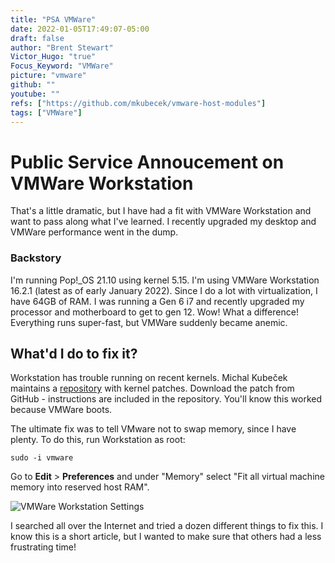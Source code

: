 ```yaml
---
title: "PSA VMWare"
date: 2022-01-05T17:49:07-05:00
draft: false
author: "Brent Stewart"
Victor_Hugo: "true"
Focus_Keyword: "VMWare"
picture: "vmware"
github: ""
youtube: ""
refs: ["https://github.com/mkubecek/vmware-host-modules"]
tags: ["VMWare"]
---
```


# Public Service Annoucement on VMWare Workstation

That's a little dramatic, but I have had a fit with VMWare Workstation and want to pass along what I've learned.  I recently upgraded my desktop and VMWare performance went in the dump.

### Backstory

I'm running Pop!_OS 21.10 using kernel 5.15.  I'm using VMWare Workstation 16.2.1 (latest as of early January 2022).  Since I do a lot with virtualization, I have 64GB of RAM.  I was running a Gen 6 i7 and recently upgraded my processor and motherboard to get to gen 12.  Wow! What a difference!  Everything runs super-fast, but VMWare suddenly became anemic.

## What'd I do to fix it?

Workstation has trouble running on recent kernels.  Michal Kubeček maintains a [repository](https://github.com/mkubecek/vmware-host-modules) with kernel patches.  Download the patch from GitHub - instructions are included in the repository.  You'll know this worked because VMWare boots.

The ultimate fix was to tell VMware not to swap memory, since I have plenty.  To do this, run Workstation as root:

    sudo -i vmware

Go to __Edit__ > __Preferences__ and under "Memory" select "Fit all virtual machine memory into reserved host RAM".

![VMWare Workstation Settings](/220105_VMWS_Memory.png)

I searched all over the Internet and tried a dozen different things to fix this.  I know this is a short article, but I wanted to make sure that others had a less frustrating time!